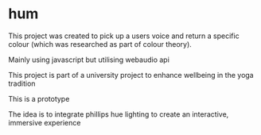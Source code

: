 # hum

This project was created to pick up a users voice and return a specific colour (which was researched as part of colour theory). 

Mainly using javascript but utilising webaudio api

This project is part of a university project to enhance wellbeing in the yoga tradition

This is a prototype 

The idea is to integrate phillips hue lighting to create an interactive, immersive experience
